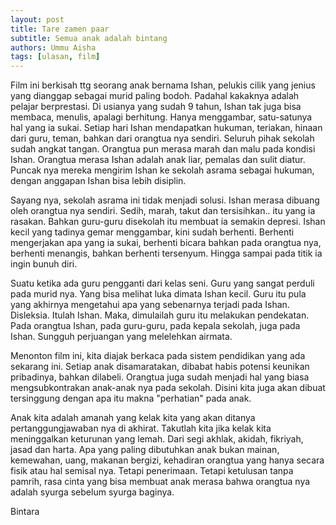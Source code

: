 ```yaml
---
layout: post
title: Tare zamen paar
subtitle: Semua anak adalah bintang
authors: Ummu Aisha
tags: [ulasan, film]
---
```


Film ini berkisah ttg seorang anak bernama Ishan, pelukis cilik yang jenius yang dianggap sebagai murid paling bodoh. Padahal kakaknya adalah pelajar berprestasi. Di usianya yang sudah 9 tahun, Ishan tak juga bisa membaca, menulis, apalagi berhitung. Hanya menggambar, satu-satunya hal yang ia sukai. Setiap hari Ishan mendapatkan hukuman, teriakan, hinaan dari guru, teman, bahkan dari orangtua nya sendiri. Seluruh pihak sekolah sudah angkat tangan. Orangtua pun merasa marah dan malu pada kondisi Ishan. Orangtua merasa Ishan adalah anak liar, pemalas dan sulit diatur. Puncak nya mereka mengirim Ishan ke sekolah asrama sebagai hukuman, dengan anggapan Ishan bisa lebih disiplin.

Sayang nya, sekolah asrama ini tidak menjadi solusi. Ishan merasa dibuang oleh orangtua nya sendiri. Sedih, marah, takut dan tersisihkan.. itu yang ia rasakan. Bahkan guru-guru disekolah itu membuat ia semakin depresi. Ishan kecil yang tadinya gemar menggambar, kini sudah berhenti. Berhenti mengerjakan apa yang ia sukai, berhenti bicara bahkan pada orangtua nya, berhenti menangis, bahkan berhenti tersenyum. Hingga sampai pada titik ia ingin bunuh diri.

Suatu ketika ada guru pengganti dari kelas seni. Guru yang sangat perduli pada murid nya. Yang bisa melihat luka dimata Ishan kecil. Guru itu pula yang akhirnya mengetahui apa yang sebenarnya terjadi pada Ishan. Disleksia. Itulah Ishan. Maka, dimulailah guru itu melakukan pendekatan. Pada orangtua Ishan, pada guru-guru, pada kepala sekolah, juga pada Ishan. Sungguh perjuangan yang melelehkan airmata.

Menonton film ini, kita diajak berkaca pada sistem pendidikan yang ada sekarang ini. Setiap anak disamaratakan, dibabat habis potensi keunikan pribadinya, bahkan dilabeli. Orangtua juga sudah menjadi hal yang biasa mengsubkontrakan anak-anak nya pada sekolah. Disini kita juga akan dibuat tersinggung dengan apa itu makna "perhatian" pada anak.

Anak kita adalah amanah yang kelak kita yang akan ditanya pertanggungjawaban nya di akhirat. Takutlah kita jika kelak kita meninggalkan keturunan yang lemah. Dari segi akhlak, akidah, fikriyah, jasad dan harta. Apa yang paling dibutuhkan anak bukan mainan, kemewahan, uang, makanan bergizi, kehadiran orangtua yang hanya secara fisik atau hal semisal nya. Tetapi penerimaan. Tetapi ketulusan tanpa pamrih, rasa cinta yang bisa membuat anak merasa bahwa orangtua nya adalah syurga sebelum syurga baginya.

Bintara
